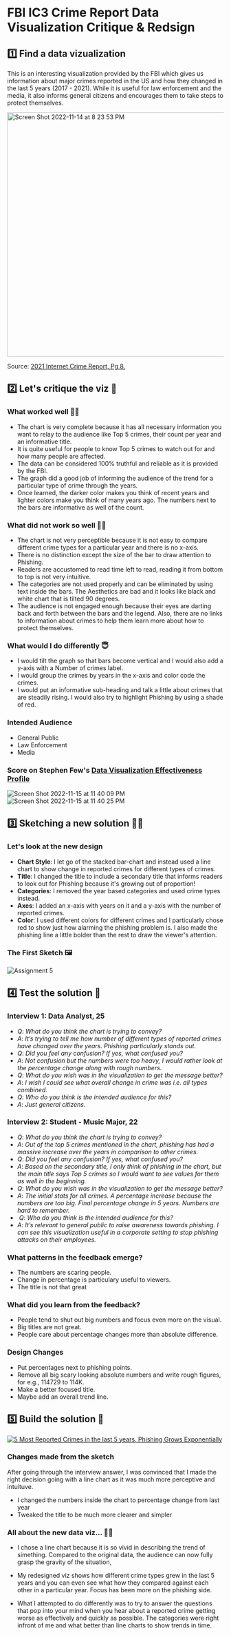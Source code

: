 # FBI IC3 Crime Report Data Visualization Critique & Redsign

## 1️⃣ Find a data vizualization 

This is an interesting visualization provided by the FBI which gives us information about major crimes reported in the US and how they changed in the last 5 years (2017 - 2021). While it is useful for law enforcement and the media, it also informs general citizens and encourages them to take steps to protect themselves.

<img width="567" alt="Screen Shot 2022-11-14 at 8 23 53 PM" src="https://user-images.githubusercontent.com/117224363/202082282-8cb5c086-f9d8-438f-9942-e467b080035d.png">

Source: [2021 Internet Crime Report, Pg 8.](https://www.ic3.gov/Media/PDF/AnnualReport/2021_IC3Report.pdf)

## 2️⃣ Let's critique the viz 🧐

### What worked well 👍🏽

- The chart is very complete because it has all necessary information you want to relay to the audience like Top 5 crimes, their count per year and an informative title. 
- It is quite useful for people to know Top 5 crimes to watch out for and how many people are affected. 
- The data can be considered 100% truthful and reliable as it is provided by the FBI. 
- The graph did a good job of informing the audience of the trend for a particular type of crime through the years. 
- Once learned, the darker color makes you think of recent years and lighter colors make you think of many years ago. The numbers next to the bars are informative as well of the count.

### What did not work so well 👎🏽

- The chart is not very perceptible because it is not easy to compare different crime types for a particular year and there is no x-axis. 
- There is no distinction except the size of the bar to draw attention to Phishing. 
- Readers are accustomed to read time left to read, reading it from bottom to top is not very intuitive. 
- The categories are not used properly and can be eliminated by using text inside the bars. The Aesthetics are bad and it looks like black and white chart that is tilted 90 degrees. 
- The audience is not engaged enough because their eyes are darting back and forth between the bars and the legend. Also, there are no links to information about crimes to help them learn more about how to protect themselves.

### What would I do differently 😇

- I would tilt the graph so that bars become vertical and I would also add a y-axis with a Number of crimes label. 
- I would group the crimes by years in the x-axis and color code the crimes. 
- I would put an informative sub-heading and talk a little about crimes that are steadily rising. I would also try to highlight Phishing by using a shade of red.

### Intended Audience 

- General Public
- Law Enforcement
- Media

### Score on Stephen Few's [Data Visualization Effectiveness  Profile](http://www.perceptualedge.com/articles/visual_business_intelligence/data_visualization_effectiveness_profile.pdf)

![Screen Shot 2022-11-15 at 11 40 09 PM](https://user-images.githubusercontent.com/117224363/202085376-a3b156ed-fc4a-4a4e-901f-392b3582552d.png)
![Screen Shot 2022-11-15 at 11 40 25 PM](https://user-images.githubusercontent.com/117224363/202085386-78facf0e-82d8-462a-81ce-386af5f6f8cf.png)

## 3️⃣ Sketching a new solution ✍🏽

### Let's look at the new design

- **Chart Style**: I let go of the stacked bar-chart and instead used a line chart to show change in reported crimes for different types of crimes.
- **Title**: I changed the title to include a secondary title that informs readers to look out for Phishing because it's growing out of proportion!
- **Categories**: I removed the year based categories and used crime types instead. 
- **Axes**: I added an x-axis with years on it and a y-axis with the number of reported crimes.
- **Color**: I used different colors for different crimes and I particularly chose red to show just how alarming the phishing problem is. I also made the phishing line a little bolder than the rest to draw the viewer's attention.

### The First Sketch 🖼

![Assignment 5](https://user-images.githubusercontent.com/117224363/202324256-cca65d46-8c97-4738-905f-48cf79034af9.jpg)

## 4️⃣ Test the solution 🤝

### Interview 1: Data Analyst, 25

- _Q_:  _What do you think the chart is trying to convey?_
- _A_: _It’s trying to tell me how number of different types of reported crimes have changed over the years. Phishing particularly stands out._
- _Q_: _Did you feel any confusion? If yes, what confused you?_
- _A_: _Not confusion but the numbers were too heavy, I would rather look at the percentage change along with rough numbers._
- _Q_: _What do you wish was in the visualization to get the message better?_
- _A_: _I wish I could see what overall change in crime was i.e. all types combined._
- _Q_: _Who do you think is the intended audience for this?_
- _A_: _Just general citizens._

### Interview 2: Student - Music Major, 22

- _Q_: _What do you think the chart is trying to convey?_
- _A_: _Out of the top 5 crimes mentioned in the chart, phishing has had a massive increase over the years in comparison to other crimes._
- _Q_: _Did you feel any confusion? If yes, what confused you?_
- _A_: _Based on the secondary title,  I only think of phishing in the chart, but the main title says Top 5 crimes so I would want to see values for them as well in the beginning._
- _Q_: _What do you wish was in the visualization to get the message better?_
- _A_: _The initial stats for all crimes. A percentage increase because the numbers are too big. Final percentage change in 5 years. Numbers are hard to remember._
-  _Q_: _Who do you think is the intended audience for this?_
- _A_: _It’s relevant to general public to raise awareness towards phishing. I can see this visualization useful in a corporate setting to stop phishing attacks on their employees._

### What patterns in the feedback emerge?

- The numbers are scaring people.
- Change in percentage is particulary useful to viewers.
- The title is not that great

### What did you learn from the feedback?

- People tend to shut out big numbers and focus even more on the visual.
- Big titles are not great.
- People care about percentage changes more than absolute difference.

### Design Changes 

- Put percentages next to phishing points.
- Remove all big scary looking absolute numbers and write rough figures, for e.g., 114729 to 114K.
- Make a better focused title.
- Maybe add an overall trend line.

## 5️⃣ Build the solution 🔧

<div class='tableauPlaceholder' id='viz1668656673128' style='position: relative'><noscript><a href='#'><img alt='5 Most Reported Crimes in the last 5 years, Phishing Grows Exponentially ' src='https:&#47;&#47;public.tableau.com&#47;static&#47;images&#47;As&#47;Assignment34_16686562601620&#47;Sheet1&#47;1_rss.png' style='border: none' /></a></noscript><object class='tableauViz'  style='display:none;'><param name='host_url' value='https%3A%2F%2Fpublic.tableau.com%2F' /> <param name='embed_code_version' value='3' /> <param name='site_root' value='' /><param name='name' value='Assignment34_16686562601620&#47;Sheet1' /><param name='tabs' value='no' /><param name='toolbar' value='yes' /><param name='static_image' value='https:&#47;&#47;public.tableau.com&#47;static&#47;images&#47;As&#47;Assignment34_16686562601620&#47;Sheet1&#47;1.png' /> <param name='animate_transition' value='yes' /><param name='display_static_image' value='yes' /><param name='display_spinner' value='yes' /><param name='display_overlay' value='yes' /><param name='display_count' value='yes' /><param name='language' value='en-US' /><param name='filter' value='publish=yes' /></object></div>
<script type='text/javascript'>
var divElement = document.getElementById('viz1668656673128');
var vizElement = divElement.getElementsByTagName('object')[0];
vizElement.style.width='100%';vizElement.style.height=(divElement.offsetWidth*0.75)+'px';
var scriptElement = document.createElement('script');
scriptElement.src = 'https://public.tableau.com/javascripts/api/viz_v1.js';
vizElement.parentNode.insertBefore(scriptElement, vizElement);
</script>

### Changes made from the sketch

After going through the interview answer, I was convinced that I made the right decision going with a line chart as it was much more perceptive and intuituve.

- I changed the numbers inside the chart to percentage change from last year
- Tweaked the title to be much more clearer and simpler

### All about the new data viz... 🙏🏽

- I chose a line chart because it is so vivid in describing the trend of simething. Compared to the original data, the audience can now fully grasp the gravity of the situation,

- My redesigned viz shows how different crime types grew in the last 5 years and you can even see what how they compared against each other in a particular year. Focus has been more on the phishing side.

- What I attempted to do differently was to try to answer the questions that pop into your mind when you hear about a reported crime getting worse as effectively and quickly as possible. The categories were right infront of me and what better than line charts to show trends in time.





